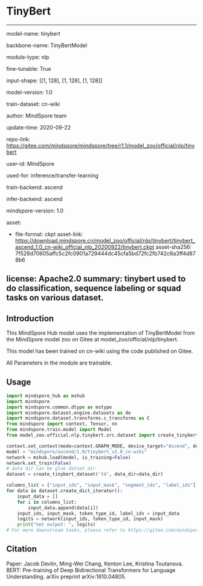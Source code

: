 # TinyBert

---

model-name: tinybert

backbone-name: TinyBertModel

module-type: nlp

fine-tunable: True

input-shape: [[1, 128], [1, 128], [1, 128]]

model-version: 1.0

train-dataset: cn-wiki

author: MindSpore team

update-time: 2020-09-22

repo-link: <https://gitee.com/mindspore/mindspore/tree/r1.1/model_zoo/official/nlp/tinybert>

user-id: MindSpore

used-for: inference/transfer-learning

train-backend: ascend

infer-backend: ascend

mindspore-version: 1.0

asset:

  -
    file-format: ckpt
    asset-link: <https://download.mindspore.cn/model_zoo/official/nlp/tinybert/tinybert_ascend_1.0_cn-wiki_official_nlp_20200922/tinybert.ckpt>
    asset-sha256: 7f528d70605affc5c2fc0901a729444dc45cfa5bd72fc2fb742c8a3ff4d878b6

license: Apache2.0
summary: tinybert used to do classification, sequence labeling or squad tasks on various dataset.
---

## Introduction

This MindSpore Hub model uses the implementation of TinyBertModel from the MindSpore model zoo on Gitee at model_zoo/official/nlp/tinybert.

This model has been trained on cn-wiki using the code published on Gitee.

All Parameters in the module are trainable.

## Usage

```python
import mindspore_hub as mshub
import mindspore
import mindspore.common.dtype as mstype
import mindspore.dataset.engine.datasets as de
import mindspore.dataset.transforms.c_transforms as C
from mindspore import context, Tensor, nn
from mindspore.train.model import Model
from model_zoo.official.nlp.tinybert.src.dataset import create_tinybert_dataset

context.set_context(mode=context.GRAPH_MODE, device_target="Ascend", device_id=0)
model = "mindspore/ascend/1.0/tinybert_v1.0_cn-wiki"
network = mshub.load(model, is_training=False)
network.set_train(False)
# data dir can be glue datset dir
dataset = create_tinybert_dataset('td', data_dir=data_dir)

columns_list = ["input_ids", "input_mask", "segment_ids", "label_ids"]
for data in dataset.create_dict_iterator():
    input_data = []
    for i in columns_list:
        input_data.append(data[i])
    input_ids, input_mask, token_type_id, label_ids = input_data
    logits = network(input_ids, token_type_id, input_mask)
    print("net output: ", logits)
# For more downstream tasks, please refer to https://gitee.com/mindspore/mindspore/tree/r1.1/model_zoo/official/nlp/tinybert
```

## Citation

Paper: Jacob Devlin, Ming-Wei Chang, Kenton Lee, Kristina Toutanova. BERT: Pre-training of Deep Bidirectional Transformers for Language Understanding. arXiv preprint arXiv:1810.04805.
